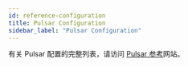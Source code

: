 ```yaml
---
id: reference-configuration
title: Pulsar Configuration
sidebar_label: "Pulsar Configuration"
---
```


有关 Pulsar 配置的完整列表，请访问 [Pulsar 参考](pathname:///reference/#/@pulsar:version_reference@/)网站。